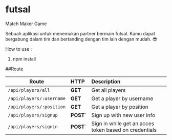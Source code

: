 # futsal
Match Maker Game

Sebuah aplikasi untuk menemukan partner bermain futsal. Kamu dapat bergabung dalam tim dan bertanding dengan tim lain dengan mudah. :sunglasses:

How to use :
1. npm install

##Route

| Route	        | HTTP           | Description |
| ------------- |:-------------| :-----|
| `/api/players/all`	| **GET** | Get all players |
| `/api/players/:username`     | **GET**     |   Get a player by username |
| `/api/players/:position`  | **GET**      | Get a player by position    |
|`/api/players/signup`| **POST**` | Sign up with new user info|
|`/api/players/signin`| **POST**` | Sign in while get an acces token based on credentials
